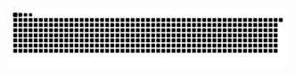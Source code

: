  ![Snake animation](https://github.com/panizghi/panizghi/blob/output/github-contribution-grid-snake.svg)

